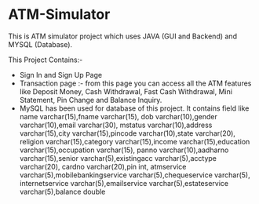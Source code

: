 # ATM-Simulator
This is ATM simulator project which uses JAVA (GUI and Backend) and MYSQL (Database).

This Project Contains:-
  - Sign In and Sign Up Page 
  - Transaction page :- from this page you can access all the ATM features like 
  Deposit Money, Cash Withdrawal, Fast Cash Withdrawal, Mini Statement, Pin Change and Balance Inquiry.
  - MySQL has been used for database of this project. 
      It contains field like
        name varchar(15),fname varchar(15), dob  varchar(10),gender varchar(10),email varchar(30),
        mstatus varchar(10),address varchar(15),city varchar(15),pincode varchar(10),state varchar(20),
        religion varchar(15),category varchar(15),income varchar(15),education varchar(15),occupation varchar(15),
        panno varchar(10),aadharno varchar(15),senior varchar(5),existingacc varchar(5),acctype varchar(20),
        cardno varchar(20),pin int, atmservice varchar(5),mobilebankingservice varchar(5),chequeservice varchar(5),
        internetservice varchar(5),emailservice varchar(5),estateservice varchar(5),balance double

      
